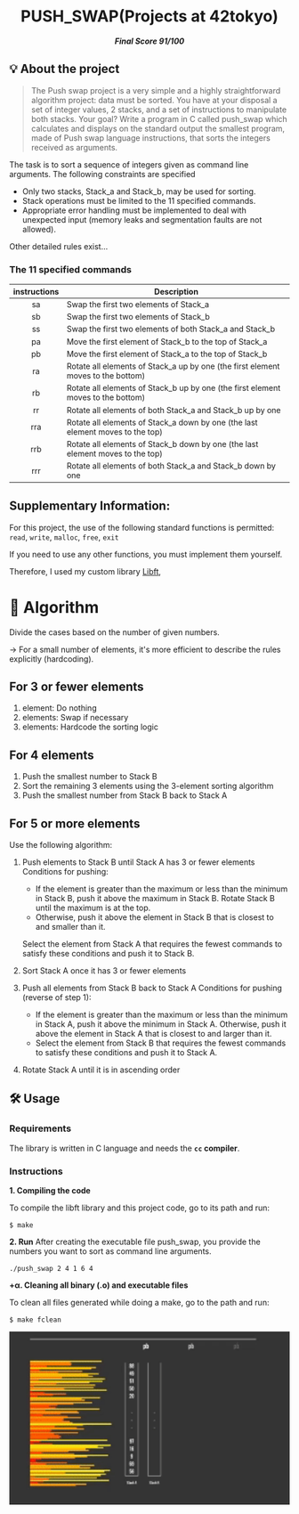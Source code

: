 <h1 align="center">
	PUSH_SWAP(Projects at 42tokyo)
</h1>

<p align="center">
	<b><i>Final Score 91/100</i></b><br>
</p>

## 💡 About the project

> The Push swap project is a very simple and a highly straightforward algorithm project:
data must be sorted.
You have at your disposal a set of integer values, 2 stacks, and a set of instructions
to manipulate both stacks.
Your goal? Write a program in C called push_swap which calculates and displays
on the standard output the smallest program, made of Push swap language instructions,
that sorts the integers received as arguments.


The task is to sort a sequence of integers given as command line arguments. The following constraints are specified

* Only two stacks, Stack_a and Stack_b, may be used for sorting.
* Stack operations must be limited to the 11 specified commands.
* Appropriate error handling must be implemented to deal with unexpected input (memory leaks and segmentation faults are not allowed).

Other detailed rules exist...

### The 11 specified commands

| instructions  | Description   |
|:-------------:|---------------|
| sa            | Swap the first two elements of Stack_a |
| sb            | Swap the first two elements of Stack_b |
| ss            | Swap the first two elements of both Stack_a and Stack_b |
| pa            | Move the first element of Stack_b to the top of Stack_a |
| pb            | Move the first element of Stack_a to the top of Stack_b |
| ra            | Rotate all elements of Stack_a up by one (the first element moves to the bottom) |
| rb            | Rotate all elements of Stack_b up by one (the first element moves to the bottom) |
| rr            | Rotate all elements of both Stack_a and Stack_b up by one |
| rra           | Rotate all elements of Stack_a down by one (the last element moves to the top) |
| rrb           | Rotate all elements of Stack_b down by one (the last element moves to the top) |
| rrr           | Rotate all elements of both Stack_a and Stack_b down by one |

## Supplementary Information:

For this project, the use of the following standard functions is permitted:
`read`, `write`, `malloc`, `free`, `exit`

If you need to use any other functions, you must implement them yourself.

Therefore, I used my custom library [Libft](https://github.com/jayjayjay-hub/libft),

# 🚀 Algorithm

Divide the cases based on the number of given numbers.

→ For a small number of elements, it's more efficient to describe the rules explicitly (hardcoding).

## For 3 or fewer elements

1. element: Do nothing
2. elements: Swap if necessary
3. elements: Hardcode the sorting logic

## For 4 elements

1. Push the smallest number to Stack B
2. Sort the remaining 3 elements using the 3-element sorting algorithm
3. Push the smallest number from Stack B back to Stack A

## For 5 or more elements

Use the following algorithm:

1. Push elements to Stack B until Stack A has 3 or fewer elements
   Conditions for pushing:
   * If the element is greater than the maximum or less than the minimum in Stack B, push it above the maximum in Stack B.
     Rotate Stack B until the maximum is at the top.
   * Otherwise, push it above the element in Stack B that is closest to and smaller than it.

   Select the element from Stack A that requires the fewest commands to satisfy these conditions and push it to Stack B.

2. Sort Stack A once it has 3 or fewer elements

3. Push all elements from Stack B back to Stack A
   Conditions for pushing (reverse of step 1):
   * If the element is greater than the maximum or less than the minimum in Stack A, push it above the minimum in Stack A.
     Otherwise, push it above the element in Stack A that is closest to and larger than it.
   * Select the element from Stack B that requires the fewest commands to satisfy these conditions and push it to Stack A.

4. Rotate Stack A until it is in ascending order


## 🛠️ Usage

### Requirements

The library is written in C language and needs the **`cc` compiler**.

### Instructions

**1. Compiling the code**

To compile the  libft library and this project code, go to its path and run:

```shell
$ make
```

**2. Run**
After creating the executable file push_swap, you provide the numbers you want to sort as command line arguments.

```shell
./push_swap 2 4 1 6 4
```

**+α. Cleaning all binary (.o) and executable files**

To clean all files generated while doing a make, go to the path and run:

```shell
$ make fclean
```

<img src="./images/push_swap.gif" width="700">
